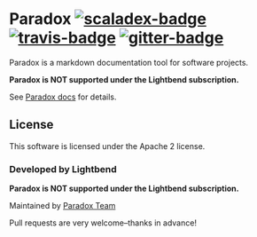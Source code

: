 Paradox [![scaladex-badge][]][scaladex] [![travis-badge][]][travis] [![gitter-badge][]][gitter]
=======

[scaladex]:       https://index.scala-lang.org/lightbend/paradox
[scaladex-badge]: https://index.scala-lang.org/lightbend/paradox/paradox/latest.svg
[travis]:                https://travis-ci.org/lightbend/paradox
[travis-badge]:          https://travis-ci.org/lightbend/paradox.svg?branch=master
[gitter]:                    https://gitter.im/lightbend/paradox
[gitter-badge]:       https://badges.gitter.im/lightbend/paradox.svg

Paradox is a markdown documentation tool for software projects.

**Paradox is NOT supported under the Lightbend subscription.**

See [Paradox docs](http://developer.lightbend.com/docs/paradox/latest/) for details.

## License

This software is licensed under the Apache 2 license.

### Developed by Lightbend
**Paradox is NOT supported under the Lightbend subscription.**

Maintained by [Paradox Team](https://github.com/orgs/lightbend/teams/paradox)

Pull requests are very welcome–thanks in advance!
